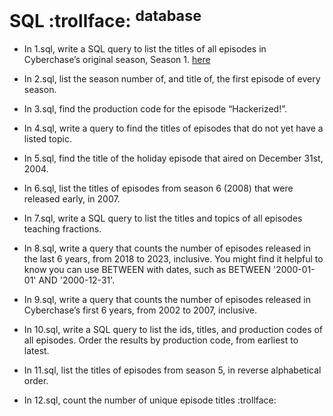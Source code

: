 # SQL :trollface: <sup>database</sup>

* In 1.sql, write a SQL query to list the titles of all episodes in Cyberchase’s original season, Season 1. [here](https://github.com/JNRBK/SQL/blob/master/1.sql)

* In 2.sql, list the season number of, and title of, the first episode of every season.

* In 3.sql, find the production code for the episode “Hackerized!”.

* In 4.sql, write a query to find the titles of episodes that do not yet have a listed topic.

* In 5.sql, find the title of the holiday episode that aired on December 31st, 2004.

* In 6.sql, list the titles of episodes from season 6 (2008) that were released early, in 2007.

* In 7.sql, write a SQL query to list the titles and topics of all episodes teaching fractions.

* In 8.sql, write a query that counts the number of episodes released in the last 6 years, from 2018 to 2023, inclusive.
          You might find it helpful to know you can use BETWEEN with dates, such as BETWEEN '2000-01-01' AND '2000-12-31'.
        
*  In 9.sql, write a query that counts the number of episodes released in Cyberchase’s first 6 years, from 2002 to 2007, inclusive.

* In 10.sql, write a SQL query to list the ids, titles, and production codes of all episodes. Order the results by production code, from earliest to latest.

* In 11.sql, list the titles of episodes from season 5, in reverse alphabetical order.

* In 12.sql, count the number of unique episode titles
 :trollface:
